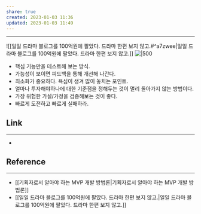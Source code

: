 ```yaml
---
share: true
created: 2023-01-03 11:36
updated: 2023-01-03 11:49
---
```


---

![[일일 드라마 블로그를 100억원에 팔았다. 드라마 한편 보지 않고.#^a7zwee|일일 드라마 블로그를 100억원에 팔았다. 드라마 한편 보지 않고.]]
![|500](https://yozm.wishket.com/media/news/1770/image001.jpg)

- 핵심 기능만을 테스트해 보는 방식.
- 가능성이 보이면 피드백을 통해 개선해 나간다.
- 최소화가 중요하다. 욕심이 생겨 많이 놓치는 포인트.
- 얼마나 투자해야하나에 대한 기준점을 정해두는 것이 멀리 돌아가지 않는 방법이다.
- 가장 위험한 가설/가정을 검증해보는 것이 좋다.
- 빠르게 도전하고 빠르게 실패하라.



## Link
---
- 


## Reference
---
- [[기획자로서 알아야 하는 MVP 개발 방법론|기획자로서 알아야 하는 MVP 개발 방법론]]
- [[일일 드라마 블로그를 100억원에 팔았다. 드라마 한편 보지 않고.|일일 드라마 블로그를 100억원에 팔았다. 드라마 한편 보지 않고.]]